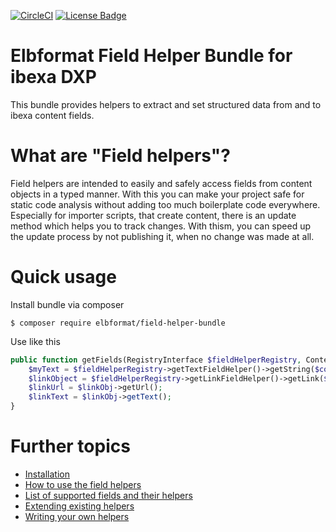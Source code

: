 [![CircleCI](https://circleci.com/gh/elbformat/field-helper-bundle/tree/main.svg?style=svg)](https://circleci.com/gh/elbformat/field-helper-bundle/tree/main)
[![License Badge](https://img.shields.io/github/license/datengaertnerei/test-data-service.svg)](https://mit-license.org/)

# Elbformat Field Helper Bundle for ibexa DXP
This bundle provides helpers to extract and set structured data from and to ibexa content fields.

What are "Field helpers"?
=========================
Field helpers are intended to easily and safely access fields from content objects in a typed manner.
With this you can make your project safe for static code analysis without adding too much boilerplate code everywhere.
Especially for importer scripts, that create content, there is an update method which helps you to track changes.
With thism, you can speed up the update process by not publishing it, when no change was made at all.

Quick usage
===========
Install bundle via composer
```console
$ composer require elbformat/field-helper-bundle
```
Use like this
```php
public function getFields(RegistryInterface $fieldHelperRegistry, Content $content) {
    $myText = $fieldHelperRegistry->getTextFieldHelper()->getString($content, 'text_field');
    $linkObject = $fieldHelperRegistry->getLinkFieldHelper()->getLink($content, 'my_url');
    $linkUrl = $linkObj->getUrl();
    $linkText = $linkObj->getText();
}
```

Further topics
==============
* [Installation](docs/installation.md)
* [How to use the field helpers](docs/usage.md)
* [List of supported fields and their helpers](docs/fields.md)
* [Extending existing helpers](docs/extending.md)
* [Writing your own helpers](docs/own_helper.md)